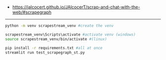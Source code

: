 * https://jalcocert.github.io/JAlcocerT/scrap-and-chat-with-the-web/#scrapegraph


---

```sh
python -m venv scrapestream_venv #create the venv

scrapestream_venv\Scripts\activate #activate venv (windows)
source scrapestream_venv/bin/activate #(linux)
```

```sh
pip install -r requirements.txt #all at once
streamlit run test_scrapegraph_st.py
```